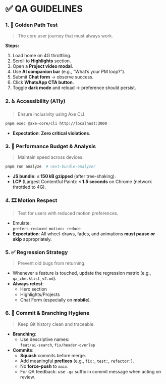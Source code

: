 # ✅ QA GUIDELINES

### 1. 🔁 Golden Path Test
> The core user journey that must always work.

**Steps:**
1. Load home on 4G throttling.
2. Scroll to **Highlights** section.
3. Open a **Project video modal**.
4. Use **AI companion bar** (e.g., “What’s your PM loop?”).
5. Submit **Chat form** → observe success.
6. Click **WhatsApp CTA button**.
7. Toggle **dark mode** and reload → preference should persist.

### 2. ♿ Accessibility (A11y)
> Ensure inclusivity using Axe CLI.

```bash
pnpm exec @axe-core/cli http://localhost:3000
```
- **Expectation**: **Zero critical violations**.

### 3. 🚀 Performance Budget & Analysis
> Maintain speed across devices.

```bash
pnpm run analyze  # next-bundle-analyzer
```
- **JS bundle**: ≤ **150 kB gzipped** (after tree-shaking).
- **LCP** (Largest Contentful Paint): ≤ **1.5 seconds** on Chrome (network throttled to 4G).

### 4. 🎞️ Motion Respect
> Test for users with reduced motion preferences.

- Emulate:  
  `prefers-reduced-motion: reduce`
- **Expectation**: All wheel-draws, fades, and animations **must pause or skip** appropriately.

### 5. ✅ Regression Strategy
> Prevent old bugs from returning.

- Whenever a feature is touched, update the regression matrix (e.g., `qa_checklist_v2.md`).
- **Always retest**:
  - Hero section
  - Highlights/Projects
  - Chat Form (especially on **mobile**).

### 6. 🧼 Commit & Branching Hygiene
> Keep Git history clean and traceable.

- **Branching**:
  - Use descriptive names:  
    `feat/ai-search`, `fix/header-overlap`
- **Commits**:
  - **Squash** commits before merge.
  - Add meaningful **prefixes** (e.g., `fix:`, `test:`, `refactor:`).
  - No **force-push** to `main`.
  - For QA feedback: use `-qa` suffix in commit message when acting on review.